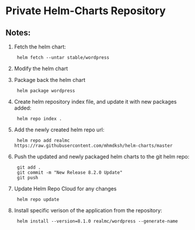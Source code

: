 # Private Helm-Charts Repository
## Notes:
1. Fetch the helm chart:

        helm fetch --untar stable/wordpress
2. Modify the helm chart
3. Package back the helm chart

        helm package wordpress
4. Create helm repository index file, and update it with new packages added:

        helm repo index .
5. Add the newly created helm repo url:

        helm repo add realmc https://raw.githubusercontent.com/mhmdksh/helm-charts/master
6. Push the updated and newly packaged helm charts to the git helm repo:

        git add .
        git commit -m "New Release 8.2.0 Update"
        git push
7. Update Helm Repo Cloud for any changes

        helm repo update
8. Install specific verison of the application from the repository:
                
        helm install --version=8.1.0 realmc/wordpress --generate-name
